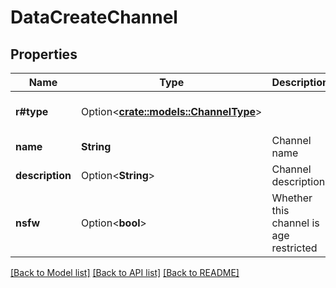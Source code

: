 # DataCreateChannel

## Properties

Name | Type | Description | Notes
------------ | ------------- | ------------- | -------------
**r#type** | Option<[**crate::models::ChannelType**](ChannelType.md)> |  | [optional][default to Text]
**name** | **String** | Channel name | 
**description** | Option<**String**> | Channel description | [optional]
**nsfw** | Option<**bool**> | Whether this channel is age restricted | [optional]

[[Back to Model list]](../README.md#documentation-for-models) [[Back to API list]](../README.md#documentation-for-api-endpoints) [[Back to README]](../README.md)


